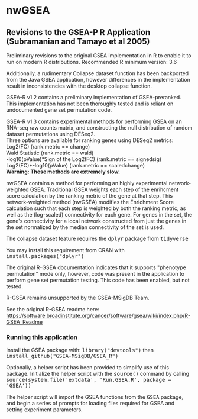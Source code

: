 # nwGSEA
## Revisions to the GSEA-P R Application (Subramanian and Tamayo et al 2005)

Preliminary revisions to the original GSEA implementation in R to enable it to run on modern R distributions.
Recommended R minimum version: 3.6

Additionally, a rudimentary Collapse dataset function has been backported from the Java GSEA application, however differences in the implementation result in inconsistencies with the desktop collapse function.

GSEA-R v1.2 contains a preliminary implementation of GSEA-preranked. This implementation has not been thoroughly tested and is reliant on undocumented gene set permutation code.

GSEA-R v1.3 contains experimental methods for performing GSEA on an RNA-seq raw counts matrix, and constructing the null distribution of random dataset permutations using DESeq2. <br>
Three options are available for ranking genes using DESeq2 metrics: <br>
Log2(FC) (rank.metric == change)<br>
Wald Statistic (rank.metric == wald)<br>
-log10(pValue)\*Sign of the Log2(FC) (rank.metric == signedsig)<br>
Log2(FC)\*-log10(pValue) (rank.metric == scaledchange)<br>
<b>Warning: These methods are extremely slow.</b>

nwGSEA contains a method for performing an highly experimental network-weighted GSEA. Traditional GSEA weights each step of the enrihcment score calculation by the ranking metric of the gene at that step. This network-weighted method (nwGSEA) modifies the Enrichment Score calculation such that each step is weighted by both the ranking metric, as well as the (log-scaled) connectivity for each gene. For genes in the set, the gene's connectivity for a local network constructed from just the genes in the set normalized by the median connectivity of the set is used. <br>

The collapse dataset feature requires the <tt>dplyr</tt> package from <tt>tidyverse</tt>

You may install this requirement from CRAN with <tt>install.packages("dplyr")</tt>

The original R-GSEA documentation indicates that it supports "phenotype permutation" mode only, however, code was present in the application to perform gene set permutation testing. This code has been enabled, but not tested.

R-GSEA remains unsupported by the GSEA-MSigDB Team.

See the original R-GSEA readme here: https://software.broadinstitute.org/cancer/software/gsea/wiki/index.php/R-GSEA_Readme

### Running this application
Install the GSEA package with: <tt>library("devtools")</tt> then <tt>install_github("GSEA-MSigDB/GSEA_R")</tt>

Optionally, a helper script has been provided to simplify use of this package. Initialize the helper script with the <tt>source()</tt> command by calling <tt>source(system.file('extdata', 'Run.GSEA.R', package = 'GSEA'))</tt>

The helper script will import the GSEA functions from the <tt>GSEA</tt> package, and begin a series of prompts for loading files required for GSEA and setting experiment parameters.
